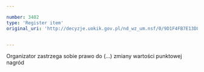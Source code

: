 ```yaml
---

number: 3402
type: 'Register item'
original_uri: 'http://decyzje.uokik.gov.pl/nd_wz_um.nsf/0/9D1F4FB7E13D8E66C1257A4B0041687B?OpenDocument'


---
```


Organizator zastrzega sobie prawo do (...) zmiany wartości punktowej nagród
